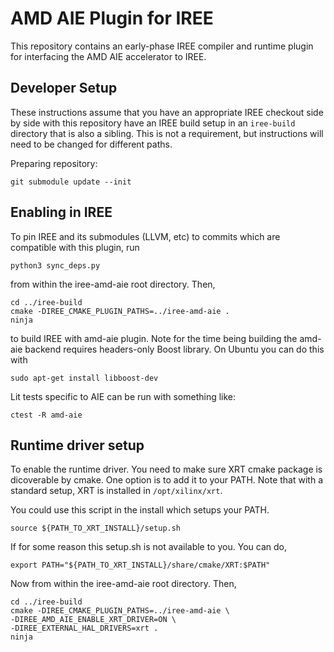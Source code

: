 # AMD AIE Plugin for IREE

This repository contains an early-phase IREE compiler and runtime plugin for
interfacing the AMD AIE accelerator to IREE.

## Developer Setup

These instructions assume that you have an appropriate IREE checkout side by side
with this repository have an IREE build setup in an `iree-build` directory that
is also a sibling. This is not a requirement, but instructions will need to be
changed for different paths.

Preparing repository:

```
git submodule update --init
```

## Enabling in IREE

To pin IREE and its submodules (LLVM, etc) to commits which are compatible
with this plugin, run

```
python3 sync_deps.py
```

from within the iree-amd-aie root directory. Then,


```
cd ../iree-build
cmake -DIREE_CMAKE_PLUGIN_PATHS=../iree-amd-aie .
ninja
```

to build IREE with amd-aie plugin. Note for the time being building the amd-aie
backend requires headers-only Boost library. On Ubuntu you can do this with

```
sudo apt-get install libboost-dev
```

Lit tests specific to AIE can be run with something like:

```
ctest -R amd-aie
```

## Runtime driver setup

To enable the runtime driver. You need to make sure XRT cmake package is dicoverable by cmake.
One option is to add it to your PATH.
Note that with a standard setup, XRT is installed in `/opt/xilinx/xrt`. 

You could use this script in the install which setups your PATH.
```
source ${PATH_TO_XRT_INSTALL}/setup.sh
``` 
If for some reason this setup.sh is not available to you. You can do,
```
export PATH="${PATH_TO_XRT_INSTALL}/share/cmake/XRT:$PATH"
```

Now from within the iree-amd-aie root directory. Then,

```
cd ../iree-build
cmake -DIREE_CMAKE_PLUGIN_PATHS=../iree-amd-aie \
-DIREE_AMD_AIE_ENABLE_XRT_DRIVER=ON \
-DIREE_EXTERNAL_HAL_DRIVERS=xrt .
ninja
```

